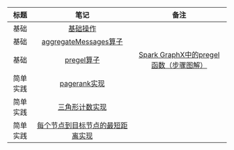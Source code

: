 <center>

|   标题   |                             笔记                             |                             备注                             |
| :------: | :----------------------------------------------------------: | :----------------------------------------------------------: |
|   基础   | [基础操作](https://nbviewer.jupyter.org/github/zhulei227/Graphx_Notes/blob/master/01_%E5%9F%BA%E7%A1%80%E6%93%8D%E4%BD%9C.ipynb) |                                                              |
|   基础   | [aggregateMessages算子](https://nbviewer.jupyter.org/github/zhulei227/Graphx_Notes/blob/master/02_aggregateMessages%E6%93%8D%E4%BD%9C.ipynb) |                                                              |
|   基础   | [pregel算子](https://nbviewer.jupyter.org/github/zhulei227/Graphx_Notes/blob/master/03_Pregel%E6%93%8D%E4%BD%9C.ipynb) | [Spark GraphX中的pregel 函数（步骤图解） ](https://blog.csdn.net/BigData_Hobert/article/details/109089865) |
| 简单实践 | [pagerank实现](https://nbviewer.jupyter.org/github/zhulei227/Graphx_Notes/blob/master/04_pregel%E5%AE%9E%E7%8E%B0pagerank.ipynb) |                                                              |
| 简单实践 | [三角形计数实现](https://nbviewer.jupyter.org/github/zhulei227/Graphx_Notes/blob/master/05_%E7%BB%9F%E8%AE%A1%E4%B8%89%E8%A7%92%E5%BD%A2%E8%AE%A1%E6%95%B0.ipynb) |                                                              |
| 简单实践 | [每个节点到目标节点的最短距离实现](https://nbviewer.jupyter.org/github/zhulei227/Graphx_Notes/blob/master/06_pregel%E6%B1%82%E6%AF%8F%E4%B8%AA%E8%8A%82%E7%82%B9%E5%88%B0%E7%9B%AE%E6%A0%87%E8%8A%82%E7%82%B9%E7%9A%84%E6%9C%80%E7%9F%AD%E8%B7%9D%E7%A6%BB.ipynb) |                                                              |
